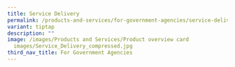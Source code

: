 ```yaml
---
title: Service Delivery
permalink: /products-and-services/for-government-agencies/service-delivery/
variant: tiptap
description: ""
image: /images/Products and Services/Product overview card
  images/Service_Delivery_compressed.jpg
third_nav_title: For Government Agencies
---
```

